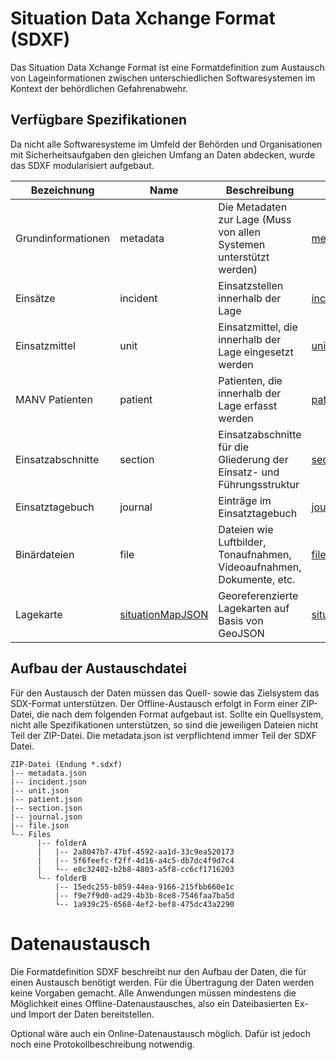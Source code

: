 
# Situation Data Xchange Format (SDXF)
Das Situation Data Xchange Format ist eine Formatdefinition zum Austausch von Lageinformationen zwischen unterschiedlichen Softwaresystemen im Kontext der behördlichen Gefahrenabwehr.

## Verfügbare Spezifikationen
Da nicht alle Softwaresysteme im Umfeld der Behörden und Organisationen mit Sicherheitsaufgaben den gleichen Umfang an Daten abdecken, wurde das SDXF modularisiert aufgebaut.

| Bezeichnung | Name | Beschreibung | JSON Schema |
|--|--|--|--|
| Grundinformationen | metadata | Die Metadaten zur Lage (Muss von allen Systemen unterstützt werden) | [metadata.schema.json](schema/metadata.schema.json)
| Einsätze | incident | Einsatzstellen innerhalb der Lage | [incident.schema.json](schema/incident.schema.json)
| Einsatzmittel | unit | Einsatzmittel, die innerhalb der Lage eingesetzt werden | [unit.schema.json](schema/unit.schema.json)
| MANV Patienten | patient | Patienten, die innerhalb der Lage erfasst werden | [patient.schema.json](schema/patient.schema.json)
| Einsatzabschnitte | section | Einsatzabschnitte für die Gliederung der Einsatz- und Führungsstruktur | [section.schema.json](schema/section.schema.json)
| Einsatztagebuch | journal | Einträge im Einsatztagebuch | [journal.schema.json](schema/journal.schema.json)
| Binärdateien | file | Dateien wie Luftbilder, Tonaufnahmen, Videoaufnahmen, Dokumente, etc. | [file.schema.json](schema/file.schema.json)
| Lagekarte | [situationMapJSON](SituationMapJson.md) | Georeferenzierte Lagekarten auf Basis von GeoJSON | [situationMapJSON](SituationMapJson.md)

## Aufbau der Austauschdatei
Für den Austausch der Daten müssen das Quell- sowie das Zielsystem das SDX-Format unterstützen. Der Offline-Austausch erfolgt in Form einer ZIP-Datei, die nach dem folgenden Format aufgebaut ist. Sollte ein Quellsystem, nicht alle Spezifikationen unterstützen, so sind die jeweiligen Dateien nicht Teil der ZIP-Datei. Die metadata.json ist verpflichtend immer Teil der SDXF Datei.

    ZIP-Datei (Endung *.sdxf)
    |-- metadata.json
    |-- incident.json
    |-- unit.json
    |-- patient.json
    |-- section.json
    |-- journal.json
    |-- file.json
    └-- Files
          |-- folderA
          |   |-- 2a8047b7-47bf-4592-aa1d-33c9ea520173
          |   |-- 5f6feefc-f2ff-4d16-a4c5-db7dc4f9d7c4
          |   └-- e8c32402-b2b8-4803-a5f8-cc6cf1716203
          └-- folderB
              |-- 15edc255-b859-44ea-9166-215fbb660e1c
              |-- f9e7f9d0-ad29-4b3b-8ce8-7546faa7ba5d
              └-- 1a939c25-6568-4ef2-bef8-475dc43a2290

# Datenaustausch

Die Formatdefinition SDXF beschreibt nur den Aufbau der Daten, die für einen Austausch benötigt werden. Für die Übertragung der Daten werden keine Vorgaben gemacht. Alle Anwendungen müssen mindestens die Möglichkeit eines Offline-Datenaustausches, also ein Dateibasierten Ex- und Import der Daten bereitstellen.

Optional wäre auch ein Online-Datenaustausch möglich. Dafür ist jedoch noch eine Protokollbeschreibung notwendig.